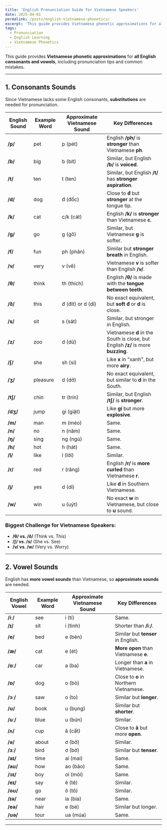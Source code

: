 ```yaml
---
title: 'English Pronunciation Guide for Vietnamese Speakers'
date: 2025-04-01
permalink: /posts/english-vietnamese-phonetics/
excerpt: 'This guide provides Vietnamese phonetic approximations for all English consonants and vowels, helping Vietnamese speakers master English pronunciation with practical tips and exercises.'
tags:
  - Pronunciation
  - English Learning
  - Vietnamese Phonetics
---
```


This guide provides **Vietnamese phonetic approximations** for **all English consonants and vowels**, including pronunciation tips and common mistakes.

---

## 1. Consonants Sounds
Since Vietnamese lacks some English consonants, **substitutions** are needed for pronunciation.

| **English Sound** | **Example Word** | **Approximate Vietnamese Sound** | **Key Differences** |
|-------------------|-----------------|----------------------------------|---------------------|
| **/p/** | pet | p (pét) | English **/ph/** is **stronger** than Vietnamese **ph**. |
| **/b/** | big | b (bít) | Similar, but English **/b/** is **voiced**. |
| **/t/** | ten | t (ten) | Similar, but English **/t/** has **stronger aspiration**. |
| **/d/** | dog | đ (đốc) | Close to **đ** but **stronger** at the tongue tip. |
| **/k/** | cat | c/k (cát) | English **/k/** is **stronger** than Vietnamese **c**. |
| **/g/** | go | g (gô) | Similar, but Vietnamese **g** is softer. |
| **/f/** | fun | ph (phân) | Similar but **stronger breath** in English. |
| **/v/** | very | v (vê) | Vietnamese **v** is softer than English **/v/**. |
| **/θ/** | think | th (thích) | English **/θ/** is made with the **tongue between teeth**. |
| **/ð/** | this | đ (đít) or d (dì) | No exact equivalent, but **soft đ** or **d** is close. |
| **/s/** | sit | s (sát) | Similar, but stronger in English. |
| **/z/** | zoo | d (dừ) | Vietnamese **d** in the South is close, but English **/z/** is more **buzzing**. |
| **/ʃ/** | she | sh (si) | Like **x** in "xanh", but more **airy**. |
| **/ʒ/** | pleasure | d (dờ) | No exact equivalent, but similar to **d** in the South. |
| **/tʃ/** | chin | tr (trín) | Similar, but English **/tʃ/** is **stronger**. |
| **/dʒ/** | jump | gi (giật) | Like **gi** but more **explosive**. |
| **/m/** | man | m (mèo) | Same. |
| **/n/** | no | n (năm) | Same. |
| **/ŋ/** | sing | ng (ngủ) | Same. |
| **/h/** | hot | h (hát) | Same. |
| **/l/** | like | l (lời) | Similar. |
| **/r/** | red | r (răng) | English **/r/** is **more curled** than Vietnamese **r**. |
| **/j/** | yes | d (di) | Like **d** in Southern Vietnamese. |
| **/w/** | win | u (uýt) | No exact **w** in Vietnamese, but close to **u** sound. |

### Biggest Challenge for Vietnamese Speakers:
- **/θ/ vs. /ð/** (Think vs. This)
- **/ʃ/ vs. /s/** (She vs. See)
- **/v/ vs. /w/** (Very vs. Worry)

---

## 2. Vowel Sounds

English has **more vowel sounds** than Vietnamese, so **approximate sounds** are needed.

| **English Vowel** | **Example Word** | **Approximate Vietnamese Sound** | **Key Differences** |
|-------------------|-----------------|----------------------------------|---------------------|
| **/iː/** | see | i (tí) | Same. |
| **/ɪ/** | sit | i (tình) | Shorter than **/iː/**. |
| **/e/** | bed | e (bén) | Similar but **tenser** in English. |
| **/æ/** | cat | e (ét) | **More open** than Vietnamese **e**. |
| **/ɑː/** | car | a (ba) | Longer than **a** in Vietnamese. |
| **/ɒ/** | dog | o (bò) | Close to **o** in Northern Vietnamese. |
| **/ɔː/** | saw | o (to) | Similar but **longer**. |
| **/ʊ/** | book | u (bụng) | Similar but **shorter**. |
| **/uː/** | blue | u (bún) | Similar. |
| **/ʌ/** | cup | â (cất) | Close to **â** but more **open**. |
| **/ə/** | about | ơ (bờ) | Similar. |
| **/ɜː/** | bird | ơ (bờ) | Similar but **tenser**. |
| **/aɪ/** | time | ai (mai) | Same. |
| **/aʊ/** | how | ao (bão) | Same. |
| **/ɔɪ/** | boy | oi (mỏi) | Same. |
| **/eɪ/** | say | ê (tê) | Similar. |
| **/oʊ/** | go | ô (tô) | Similar. |
| **/ɪə/** | near | ia (bia) | Same. |
| **/eə/** | hair | e (bé) | Similar but longer. |
| **/ʊə/** | tour | ua (múa) | Same. |

---


